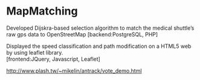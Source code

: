 # MapMatching
Developed Dijskra-based selection algorithm to match the 
medical shuttle’s raw gps data to OpenStreetMap [backend:PostgreSQL, PHP] 

Displayed the speed classification and path modification on a HTML5 web by using leaflet library.    
[frontend:JQuery, Javascript, Leaflet]

http://www.plash.tw/~mikelin/antrack/vote_demo.html
